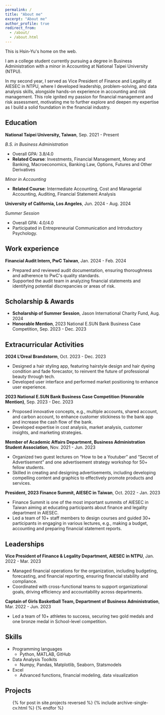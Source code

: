 ```yaml
---
permalink: /
title: "About me"
excerpt: "About me"
author_profile: true
redirect_from: 
  - /about/
  - /about.html
---
```

This is Hsin-Yu's home on the web.

I am a college student currently pursuing a degree in Business Administration with a minor in Accounting at National Taipei University (NTPU).

In my second year, I served as Vice President of Finance and Legality at AIESEC in NTPU, where I developed leadership, problem-solving, and data analysis skills, alongside hands-on experience in accounting and risk management. This role ignited my passion for financial management and risk assessment, motivating me to further explore and deepen my expertise as I build a solid foundation in the financial industry.


<!-- [PDF](/files/CHENCHIA_CV.pdf){: .btn} -->
## Education
**National Taipei University, Taiwan**,  Sep. 2021 - Present

*B.S. in Business Administration*
* Overall GPA: 3.8/4.0
* **Related Course**: Investments, Financial Management, Money and Banking,  Macroeconomics, Banking Law, Options, Futures and Other Derivatives

*Minor in Accounting*
* **Related Course**: Intermediate Accounting, Cost and Managerial Accounting, Auditing, Financial Statement Analysis

**University of California, Los Angeles**, Jun. 2024 - Aug. 2024

*Summer Session*
* Overall GPA: 4.0/4.0
* Participated in Entrepreneurial Communication and Introductory Psychology.

## Work experience
**Financial Audit Intern, PwC Taiwan**, Jan. 2024 - Feb. 2024
* Prepared and reviewed audit documentation, ensuring thoroughness and adherence to PwC's quality standards.
* Supported the audit team in analyzing financial statements and identifying potential discrepancies or areas of risk.

## Scholarship & Awards
* **Scholarship of Summer Session**, Jason International Charity Fund, Aug. 2024
* **Honorable Mention**, 2023 National E.SUN Bank Business Case Competition, Sep. 2023 - Dec. 2023

## Extracurricular Activities
**2024 L’Oreal Brandstorm**, Oct. 2023 - Dec. 2023
* Designed a hair styling app, featuring hairstyle design and hair dyeing condition and fade forecastor, to reinvent the future of professional beauty through tech.
* Developed user interface and performed market positioning to enhance user experience.

**2023 National E.SUN Bank Business Case Competition (Honorable Mention)**, Sep. 2023 - Dec. 2023
* Proposed innovative concepts, e.g., multiple accounts, shared account, and carbon account, to enhance customer stickiness to the bank app and increase the cash flow of the bank.
* Developed expertise in cost analysis, market analysis, customer insights, and marketing strategies.

**Member of Academic Affairs Department, Business Administration Student Association**, Nov. 2021 - Jun. 2023
* Organized two guest lectures on “How to be a Youtuber” and “Secret of Advertisement” and one advertisement strategy workshop for 50+ fellow students.
* Skilled in creating and designing advertisements, including developing compelling content and graphics to effectively promote products and services.

**President, 2023 Finance Summit, AIESEC in Taiwan**, Oct. 2022 - Jan. 2023
* Finance Summit is one of the most important summits of AIESEC in Taiwan aiming at educating participants about finance and legality department in AIESEC.
* Led a team of 10+ staff members to design courses and guided 30+ participants in engaging in various lectures, e.g., making a budget, accounting and preparing financial statement reports.

<!-- ## Projects
 * Case Analysis: Tai Shin Holdings Acquisition of Chang Hwa Bank
 * The Effects of U.S. Interest Rate Changes on Global and Taiwan’s Economic Amid the Russia-Ukraine War
 * Financial Statement Analysis: ECPay
 * Strategy Analysis: Spotify
 * Introduction of Singapore Exchange Limited (SGX)
 * Business Analytics: Study of factors influencing subscription to Uber Eats membership
 * Career Column: Co-founder of FLA digital creative, Yu-Hu (WAWA) -->

## Leaderships  
**Vice President of Finance & Legality Department, AIESEC in NTPU**, Jan. 2022 - Mar. 2023
* Managed financial operations for the organization, including budgeting, forecasting, and financial reporting, ensuring financial stability and compliance.
* Coordinated with cross-functional teams to support organizational goals, driving efficiency and accountability across departments.

**Captain of Girls Basketball Team, Department of Business Administration**, Mar. 2022 - Jun. 2023
* Led a team of 10+ athletes to success, securing two gold medals and one bronze medal in School-level competition.

## Skills
* Programming languages
  * Python, MATLAB, GitHub
* Data Analysis Toolkits 
  * Numpy, Pandas, Matplotlib, Seaborn, Statsmodels
* Excel 
  * Advanced functions, financial modeling, data visualization




<!-- ## Talks
  <ul>{% for post in site.talks reversed %}
    {% include archive-single-talk-cv.html %}
  {% endfor %}</ul> -->

## Projects
  <ul>{% for post in site.projects reversed %}
    {% include archive-single-cv.html %}
  {% endfor %}</ul>



  
<!-- Service and leadership
======
* Currently signed in to 43 different slack teams -->
